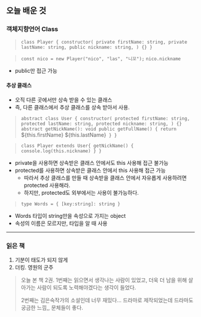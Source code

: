 ## 오늘 배운 것

### 객체지향언어 Class

> `class Player {
    constructor(
        private firstName: string,
        private lastName: string,
        public nickname: string,
    ) {}
}
`

>`const nico = new Player("nico", "las", "니꼬");`
>`nico.nickname` 

- public만 접근 가능

#### 추상 클래스 
  - 오직 다른 곳에서만 상속 받을 수 있는 클래스
  - 즉, 다른 클래스에서 추상 클래스를 상속 받아서 사용.

> `abstract class User {
    constructor(
        protected firstName: string,
        protected lastName: string,
        protected nickname: string,
    ) {}
    abstract getNickName(): void
    public getFullName() {
        return `${this.firstName} ${this.lastName}`
    }
}`

> `class Player extends User{
    getNickName() {
        console.log(this.nickname)
    }
}`

- private을 사용하면 상속받은 클래스 안에서도 this 사용해 접근 불가능
- protected를 사용하면 상속받은 클래스 안에서 this 사용해 접근 가능
    - 따라서 추상 클래스를 만들 때 상속받을 클래스 안에서 자유롭게 사용하려면 protected 사용해라.
    - 하지만, protected도 외부에서는 사용이 불가능하다.

> `type Words = {
    [key:string]: string
}`
- Words 타입이 string만을 속성으로 가지는 object
- 속성의 이름은 모르지만, 타입을 알 때 사용

----
### 읽은 책
1. 기분이 태도가 되지 않게
2. 더킹. 영원의 군주
> 오늘 본 책 2권. 
> 1번째는 읽으면서 생각나는 사람이 있었고, 더욱 더 남을 위해 살아가는 사람이 되도록 노력해야겠다는 생각이 들었다.
> 
> 2번째는 김은숙작가의 소설인데 너무 재밌다... 드라마로 제작되었는데 드라마도 궁금한 느낌,, 문체들이 좋다.